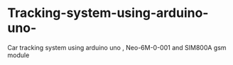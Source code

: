 # Tracking-system-using-arduino-uno-
Car tracking system using arduino uno , Neo-6M-0-001 and SIM800A gsm module 
